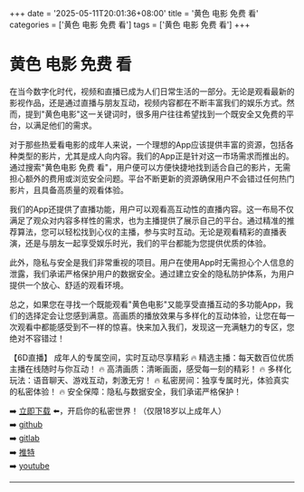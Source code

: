 +++
date = '2025-05-11T20:01:36+08:00'
title = '黄色 电影 免费 看'
categories = ['黄色 电影 免费 看']
tags = ['黄色 电影 免费 看']
+++

# 黄色 电影 免费 看

在当今数字化时代，视频和直播已成为人们日常生活的一部分。无论是观看最新的影视作品，还是通过直播与朋友互动，视频内容都在不断丰富我们的娱乐方式。然而，提到"黄色电影"这一关键词时，很多用户往往希望找到一个既安全又免费的平台，以满足他们的需求。

对于那些热爱看电影的成年人来说，一个理想的App应该提供丰富的资源，包括各种类型的影片，尤其是成人向内容。我们的App正是针对这一市场需求而推出的。通过搜索"黄色电影 免费 看"，用户便可以方便快捷地找到适合自己的影片，无需担心额外的费用或浏览安全问题。平台不断更新的资源确保用户不会错过任何热门影片，且具备高质量的观看体验。

我们的App还提供了直播功能，用户可以观看高互动性的直播内容。这一布局不仅满足了观众对内容多样性的需求，也为主播提供了展示自己的平台。通过精准的推荐算法，您可以轻松找到心仪的主播，参与实时互动。无论是观看精彩的直播表演，还是与朋友一起享受娱乐时光，我们的平台都能为您提供优质的体验。

此外，隐私与安全是我们非常重视的项目。用户在使用App时无需担心个人信息的泄露，我们承诺严格保护用户的数据安全。通过建立安全的隐私防护体系，为用户提供一个放心、舒适的观看环境。

总之，如果您在寻找一个既能观看"黄色电影"又能享受直播互动的多功能App，我们的选择定会让您感到满意。高画质的播放效果与多样化的互动体验，让您在每一次观看中都能感受到不一样的惊喜。快来加入我们，发现这一充满魅力的专区，您绝对不容错过！

【6D直播】
成年人的专属空间，实时互动尽享精彩
🔥 精选主播：每天数百位优质主播在线随时与你互动！
🔥 高清画质：清晰画面，感受每一刻的精彩！
🔥 多样化玩法：语音聊天、游戏互动，刺激无穷！
🔥 私密房间：独享专属时光，体验真实的私密体验！
🔥 安全保障：隐私与数据安全，我们承诺严格保护！

➡️ [立即下载](https://down123.s3.ap-east-1.amazonaws.com/index.html?channelCode=blog) ⬅️，开启你的私密世界！（仅限18岁以上成年人）  
➡️ [github](https://aldult-live.github.io/)  
➡️ [gitlab](https://seo-09598d.gitlab.io/)  
➡️ [推特](https://x.com/wegame33)  
➡️ [youtube](https://www.youtube.com/@6Dlive)

---
